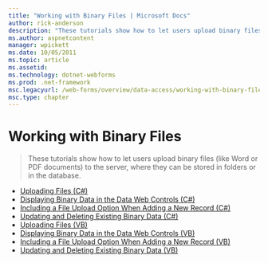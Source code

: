 ```yaml
---
title: "Working with Binary Files | Microsoft Docs"
author: rick-anderson
description: "These tutorials show how to let users upload binary files (like Word or PDF documents) to the server, where they can be stored in folders or in the database."
ms.author: aspnetcontent
manager: wpickett
ms.date: 10/05/2011
ms.topic: article
ms.assetid: 
ms.technology: dotnet-webforms
ms.prod: .net-framework
msc.legacyurl: /web-forms/overview/data-access/working-with-binary-files
msc.type: chapter
---
```

Working with Binary Files
====================
> These tutorials show how to let users upload binary files (like Word or PDF documents) to the server, where they can be stored in folders or in the database.


- [Uploading Files (C#)](uploading-files-cs.md)
- [Displaying Binary Data in the Data Web Controls (C#)](displaying-binary-data-in-the-data-web-controls-cs.md)
- [Including a File Upload Option When Adding a New Record (C#)](including-a-file-upload-option-when-adding-a-new-record-cs.md)
- [Updating and Deleting Existing Binary Data (C#)](updating-and-deleting-existing-binary-data-cs.md)
- [Uploading Files (VB)](uploading-files-vb.md)
- [Displaying Binary Data in the Data Web Controls (VB)](displaying-binary-data-in-the-data-web-controls-vb.md)
- [Including a File Upload Option When Adding a New Record (VB)](including-a-file-upload-option-when-adding-a-new-record-vb.md)
- [Updating and Deleting Existing Binary Data (VB)](updating-and-deleting-existing-binary-data-vb.md)